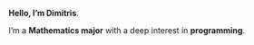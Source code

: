 **Hello, I’m Dimitris**.

I’m a **Mathematics major** with a deep interest in **programming**.


<!---
dimtsanto/dimtsanto is a ✨ special ✨ repository because its `README.md` (this file) appears on your GitHub profile.
You can click the Preview link to take a look at your changes.
--->
